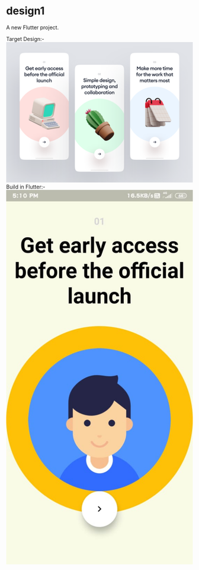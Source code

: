 # design1

A new Flutter project.

Target Design:-
![...](https://github.com/eswar2001/Flutter-Design-/blob/master/Challenge1/stayHome%20ui/01e63c233456782885dfc4863f21fc05.png)
Build in Flutter:-
![...](https://github.com/eswar2001/Flutter-Design-/blob/master/Challenge1/assets/WhatsApp%20Image%202020-05-01%20at%205.11.55%20PM.jpeg)

